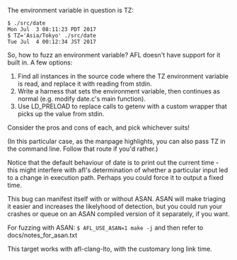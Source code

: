 The environment variable in question is TZ:

    $ ./src/date
    Mon Jul  3 08:11:23 PDT 2017
    $ TZ='Asia/Tokyo' ./src/date
    Tue Jul  4 00:12:34 JST 2017

So, how to fuzz an environment variable? AFL doesn't have support for it built in. A few options:

1.  Find all instances in the source code where the TZ environment variable is read, and replace it with reading from
    stdin.
2.  Write a harness that sets the environment variable, then continues as normal (e.g. modify date.c's main function).
3.  Use LD_PRELOAD to replace calls to getenv with a custom wrapper that picks up the value from stdin.

Consider the pros and cons of each, and pick whichever suits!

(In this particular case, as the manpage highlights, you can also pass TZ in the command line. Follow that route if
you'd rather.)

Notice that the default behaviour of date is to print out the current time - this might interfere with afl's
determination of whether a particular input led to a change in execution path. Perhaps you could force it to output a
fixed time.

This bug can manifest itself with or without ASAN. ASAN will make triaging it easier and increases the likelyhood of
detection, but you could run your crashes or queue on an ASAN compiled version of it separately, if you want.

For fuzzing with ASAN: `$ AFL_USE_ASAN=1 make -j` and then refer to docs/notes_for_asan.txt

This target works with afl-clang-lto, with the customary long link time.
